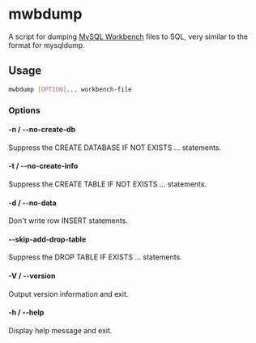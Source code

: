 # mwbdump

A script for dumping [MySQL Workbench](https://www.mysql.com/products/workbench/) files to SQL, very similar to the format for mysqldump.

## Usage

```bash
mwbdump [OPTION]... workbench-file
```

### Options

#### -n / --no-create-db
Suppress the CREATE DATABASE IF NOT EXISTS ... statements.

#### -t / --no-create-info
Suppress the CREATE TABLE IF NOT EXISTS ... statements.

#### -d / --no-data
Don't write row INSERT statements.

#### --skip-add-drop-table
Suppress the DROP TABLE IF EXISTS ... statements.

#### -V / --version
Output version information and exit.

#### -h / --help
Display help message and exit.
